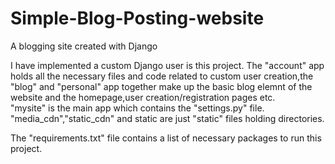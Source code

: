 # Simple-Blog-Posting-website
A blogging site created with Django

I have implemented a custom Django user is this project. The "account" app holds all the necessary files and code related to custom user creation,the "blog" and "personal" app together make up the basic blog elemnt of the website and the homepage,user creation/registration pages etc.  
"mysite" is the main app which contains the "settings.py" file.
"media_cdn","static_cdn" and static are just "static" files holding directories.

The "requirements.txt" file contains a list of necessary packages to run this project. 
